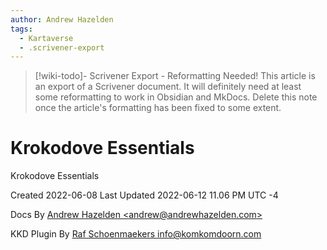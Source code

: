 ```yaml
---
author: Andrew Hazelden
tags:
  - Kartaverse
  - .scrivener-export
---
```




> [!wiki-todo]- Scrivener Export - Reformatting Needed!
> This article is an export of a Scrivener document. It will definitely need at least some reformatting to work in Obsidian and MkDocs. Delete this note once the article's formatting  has been fixed to some extent.

# Krokodove Essentials

Krokodove Essentials

Created 2022-06-08 Last Updated 2022-06-12 11.06 PM UTC -4

Docs By [Andrew Hazelden \<andrew@andrewhazelden.com\>](mailto:andrew@andrewhazelden.com)

KKD Plugin By [Raf Schoenmaekers info@komkomdoorn.com](mailto:info@komkomdoorn.com)